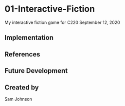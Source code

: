 # 01-Interactive-Fiction
My interactive fiction game for C220  September 12, 2020

## Implementation

## References

## Future Development

## Created by
Sam Johnson
